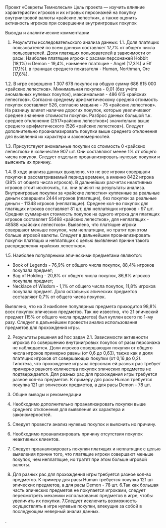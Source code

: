 Проект «Секреты Темнолесья»
Цель проекта — изучить влияние характеристик игроков и их игровых персонажей на покупку внутриигровой валюты «райские лепестки», а также оценить активность игроков при совершении внутриигровых покупок


Выводы и аналитические комментарии
1. Результаты исследовательского анализа данных:
1.1. Доля платящих пользователей по всем данным составляет 17,7% от общего числа пользователей.
Доля платящих пользователей в зависимости от расы:
Наиболее платящие игроки с расами персонажей Hobbit (18,1%) и Demon - 19,4%, 
наименее платящие - Angel (17,3%)  и  Elf (17,1%),
в границах среднего показателя - Human, Northman, Orc (17,6%).

1.2. В игре совершено 1 307 678 покупок на общую сумму 686 615 000 «райских лепестков».
Минимальная покупка - 0,01 (без учёта аномальных нулевых покупок), максимальная -  486 615 «райских лепестков».
Согласно среднему арифметическому средняя стоимость покупок составляет 526, согласно медиане - 75 «райских лепестков». На разницу влияет наличие дорогих покупок, которые увеличивают среднее значение стоимости покупки. Разброс данных большой т.к. среднее отклонение (2517«райских лепестков») значительно выше среднего арифметического (526 «райских лепестков»).
Следует дополнительно проанализировать покупки выше среднего отклонения для выявления их характера и закономерностей. 

1.3. Присутствуют аномальные покупки со стоимость 0 «райских лепестков» в количестве 907 шт. Они составляют менее 1% от общего числа покупок. 
Следует отдельно проанализировать нулевые покупки и выяснить их причину.

1.4. В ходе анализа данных выявлено, что не все игроки совершали покупки в рассматриваемый период времени, а именно 8422 игрока (38% от общего числа игроков). В дальнейших расчетах неактивных игроков стоит исключить, т.к. они влияют на результаты анализа.
Внутриигровые покупки за «райские лепестки» купленные за реальные деньги совершили 2444 игроков (платящие), без покупки за реальные деньги - 11348 игроков (неплатящие). 
Среднее кол-во покупок для платящих игроков составляет 81 шт, для неплатящих игроков - 97 шт.
Средняя суммарная стоимость покупок на одного игрока для платящих игроков составляет 55468 «райских лепестков», для неплатящих - 48588 «райских лепестков».
Выявлено, что платящие игроки совершают меньше покупок, чем неплатящие, но тратят при этом больше игровой валюты. Следует в дальнейшем проанализировать покупки платящих и неплатящих с целью выявления причин такого распределения «райских лепестков». 

1.5. Наиболее популярными эпическими предметами являются:
- Book of Legends - 76,9% от общего числа покупок, 88,4% игроков покупала предмет;
- Bag of Holding - 20,8% от общего числа покупок, 86,8% игроков покупала предмет;
- Necklace of Wisdom - 1,1% от общего числа покупок, 11,8% игроков покупала предмет.
Доля остальных эпических предметов составляют 0,7% от общего числа покупок.

Выявлено, что на 3 наиболее популярных предмета приходится 98,8% всех покупок эпических предметов. Так же известно, что 21 эпический предмет (15% от общего числа предметов) был куплен всего по 1-му разу.
Следует в дальнейшем провести анализ использования предметов для прохождения игры.

2. Результаты решения ad hoc задач
2.1. Зависимости активности игроков по совершению внутриигровых покупок от расы персонажа не наблюдается. Доли игроков совершающих покупки от общего числа игроков примерно равны (от 0,6 до 0,63), также как и доля платящих игроков от совершающих покупки (от 0,16 до 0,2).
Гипотеза, что прохождение игры за персонаж ей разных рас требует примерно равного количества покупок эпических предметов не подтверждается. Для разных рас для прохождения игры требуется разное кол-во предметов. К примеру для расы Human требуется покупка 121 шт эпических предметов, а для  расы Demon - 78 шт.

3. Общие выводы и рекомендации
1. Необходимо дополнительно проанализировать покупки выше среднего отклонения для выявления их характера и закономерностей. 
2. Следует провести анализ нулевых покупок и выяснить их причину.
3. Необходимо проанализировать причину отсутствия покупок неактивных клиентов.
4. Следует проанализировать покупки платящих и неплатящих с целью выявления причин того, что платящие игроки совершают меньше покупок, чем неплатящие, но тратят при этом больше игровой валюты.
5. Для разных рас для прохождения игры требуется разное кол-во предметов. К примеру для расы Human требуется покупка 121 шт эпических предметов, а для  расы Demon - 78 шт.
6.Так как большая часть эпических предметов не покупается игроками, следует пересмотреть механики использования предметов в игре, чтобы увеличить их покупки. 
7.Следует исключить возможность осуществлять в игре нулевые покупки, влекущие за собой в последующем неверный анализ данных.

.


